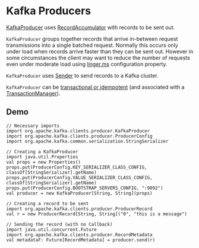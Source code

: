 # Kafka Producers

[KafkaProducer](KafkaProducer.md) uses [RecordAccumulator](KafkaProducer.md#accumulator) with records to be sent out.

`KafkaProducer` groups together records that arrive in-between request transmissions into a single batched request.
Normally this occurs only under load when records arrive faster than they can be sent out.
However in some circumstances the client may want to reduce the number of requests even under moderate load using [linger.ms](ProducerConfig.md#linger.ms) configuration property.

`KafkaProducer` uses [Sender](Sender.md) to send records to a Kafka cluster.

`KafkaProducer` can be [transactional or idempotent](KafkaProducer.md#configureTransactionState) (and associated with a [TransactionManager](TransactionManager.md)).

## Demo

```text
// Necessary imports
import org.apache.kafka.clients.producer.KafkaProducer
import org.apache.kafka.clients.producer.ProducerConfig
import org.apache.kafka.common.serialization.StringSerializer

// Creating a KafkaProducer
import java.util.Properties
val props = new Properties()
props.put(ProducerConfig.KEY_SERIALIZER_CLASS_CONFIG, classOf[StringSerializer].getName)
props.put(ProducerConfig.VALUE_SERIALIZER_CLASS_CONFIG, classOf[StringSerializer].getName)
props.put(ProducerConfig.BOOTSTRAP_SERVERS_CONFIG, ":9092")
val producer = new KafkaProducer[String, String](props)

// Creating a record to be sent
import org.apache.kafka.clients.producer.ProducerRecord
val r = new ProducerRecord[String, String]("0", "this is a message")

// Sending the record (with no Callback)
import java.util.concurrent.Future
import org.apache.kafka.clients.producer.RecordMetadata
val metadataF: Future[RecordMetadata] = producer.send(r)
```
